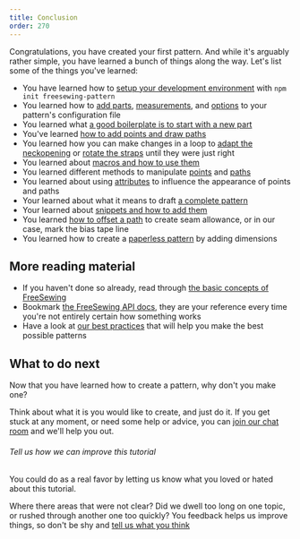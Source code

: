 ```yaml
---
title: Conclusion
order: 270
---
```


Congratulations, you have created your first pattern. And while it's arguably rather simple, 
you have learned a bunch of things along the way. Let's list some of the things you've learned:

 - You have learned how to [setup your development environment](/tutorial/create-freesewing-pattern) with `npm init freesewing-pattern`
 - You learned how to [add parts](/tutorial/your-first-part), [measurements](/tutorial/adding-measurements), and [options](http://localhost:8000/tutorial/adding-options) to your pattern's configuration file
 - You learned what [a good boilerplate is to start with a new part](/tutorial/part-structure)
 - You've learned [how to add points and draw paths](/tutorial/constructing-the-neck-opening)
 - You learned how you can make changes in a loop to [adapt the neckopening](/tutorial/fitting-the-neck-opening) or [rotate the straps](/tutorial/avoiding-overlap) until they were just right
 - You learned about [macros and how to use them](/tutorial/creating-the-closure)
 - You learned different methods to manipulate [points](/api/point) and [paths](/api/path)
 - You learned about using [attributes](/api/attributes) to influence the appearance of points and paths
 - Your learned about what it means to draft [a complete pattern](/tutorial/completing-your-pattern)
 - Your learned about [snippets and how to add them](/tutorial/completing-your-pattern#adding-snippets)
 - You learned [how to offset a path](/tutorial/completing-your-pattern#seam-allowance) to create seam allowance, or in our case, mark the bias tape line
 - You learned how to create a [paperless pattern](/tutorial/paperless-bib) by adding dimensions

## More reading material

 - If you haven't done so already, read through [the basic concepts of FreeSewing](/concepts)
 - Bookmark [the FreeSewing API docs](/api), they are your reference every time you're not entirely certain how something works
 - Have a look at [our best practices](/do) that will help you make the best possible patterns

## What to do next

Now that you have learned how to create a pattern, why don't you make one?

Think about what it is you would like to create, and just do it. If you get stuck at any moment,
or need some help or advice, you can [join our chat room](https://gitter.im/freesewing/freesewing) and we'll help you out.

<Note>

###### Tell us how we can improve this tutorial

You could do as a real favor by letting us know what you loved or hated about this tutorial.

Where there areas that were not clear? Did we dwell too long on one topic, or rushed through another one too quickly?
You feedback helps us improve things, so don't be shy and [tell us what you think](https://gitter.im/freesewing/freesewing)

</Note>
